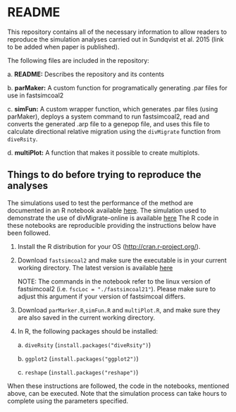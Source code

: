 # README

This repository contains all of the necessary information to allow readers to reproduce the simulation analyses carried out in Sundqvist et al. 2015 (link to be added when paper is published).

The following files are included in the repository:

a. __README:__ Describes the repository and its contents

b. __parMaker:__ A custom function for programatically generating .par files for use in fastsimcoal2

c. __simFun:__ A custom wrapper function, which generates .par files (using parMaker), deploys a system command to run fastsimcoal2, read and converts the generated .arp file to a genepop file, and uses this file to calculate directional relative migration using the `divMigrate` function from `diveRsity`.

d. __multiPlot:__ A function that makes it possible to create multiplots.

## Things to do before trying to reproduce the analyses

The simulations used to test the performance of the method are documented in an R notebook available [here](https://rpubs.com/lisasundqvist/SimulationsSundqvist15). The simulation used to demonstrate the use of divMigrate-online is available [here](http://rpubs.com/lisasundqvist/divMigrate-online) The R code in these notebooks are reproducible providing the instructions below have been followed.

1. Install the R distribution for your OS (http://cran.r-project.org/).

2. Download `fastsimcoal2` and make sure the executable is in your current working directory. The latest version is available [here](http://cmpg.unibe.ch/software/fastsimcoal2/)

    NOTE: The commands in the notebook refer to the linux version of fastsimcoal2 (i.e. `fscLoc = "./fastsimcoal21"`). Please make sure to adjust this argument if your version of fastsimcoal differs.

3. Download `parMarker.R`,`simFun.R` and `multiPlot.R`, and make sure they are also saved in the current working directory.

4. In R, the following packages should be installed:
    
    a. `diveRsity` (`install.packages("diveRsity")`)
    
    b. `ggplot2` (`install.packages("ggplot2")`)
    
    c. `reshape` (`install.packages("reshape")`)
    
When these instructions are followed, the code in the notebooks, mentioned above, can be executed. Note that the simulation process can take hours to complete using the parameters specified.
